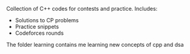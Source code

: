 Collection of C++ codes for contests and practice.
Includes:
- Solutions to CP problems
- Practice snippets
- Codeforces rounds

The folder learning contains me learning new concepts of cpp and dsa
